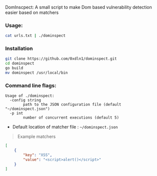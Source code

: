 DomInscpect: A small script to make Dom based vulnerability detection easier based on matchers

### Usage:

```bash
cat urls.txt | ./dominspect
```

### Installation

```bash
git clone https://github.com/0xdln1/dominspect.git
cd dominspect
go build
mv dominspect /usr/local/bin
```

### Command line flags:

```
Usage of ./dominspect:
  -config string
        path to the JSON configuration file (default "~/dominspect.json")
  -p int
        number of concurrent executions (default 5)
```

* Default location of matcher file : `~/dominspect.json`

> Example matchers

```json
[
    {
        "key": "XSS",
        "value": "<script>alert()</script>"
    }
]
```
